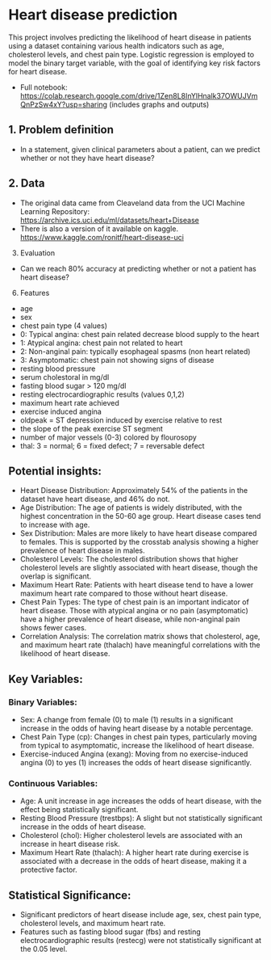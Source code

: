 # Heart disease prediction

This project involves predicting the likelihood of heart disease in patients using a dataset containing various health indicators such as age, cholesterol levels, and chest pain type. Logistic regression is employed to model the binary target variable, with the goal of identifying key risk factors for heart disease.
* Full notebook: https://colab.research.google.com/drive/1Zen8L8InYlHnalk37OWUJVmQnPzSw4xY?usp=sharing (includes graphs and outputs)

## 1. Problem definition
* In a statement, given clinical parameters about a patient, can we predict whether or not they have heart disease?

## 2. Data
* The original data came from Cleaveland data from the UCI Machine Learning Repository: https://archive.ics.uci.edu/ml/datasets/heart+Disease 
* There is also a version of it available on kaggle. https://www.kaggle.com/ronitf/heart-disease-uci

3. Evaluation
* Can we reach 80% accuracy at predicting whether or not a patient has heart disease?

6. Features
* age
* sex
* chest pain type (4 values)
* 0: Typical angina: chest pain related decrease blood supply to the heart
* 1: Atypical angina: chest pain not related to heart
* 2: Non-anginal pain: typically esophageal spasms (non heart related)
* 3: Asymptomatic: chest pain not showing signs of disease
* resting blood pressure
* serum cholestoral in mg/dl
* fasting blood sugar > 120 mg/dl
* resting electrocardiographic results (values 0,1,2)
* maximum heart rate achieved
* exercise induced angina
* oldpeak = ST depression induced by exercise relative to rest
* the slope of the peak exercise ST segment
* number of major vessels (0-3) colored by flourosopy
* thal: 3 = normal; 6 = fixed defect; 7 = reversable defect

## Potential insights:

* Heart Disease Distribution: Approximately 54% of the patients in the dataset have heart disease, and 46% do not.
* Age Distribution: The age of patients is widely distributed, with the highest concentration in the 50-60 age group. Heart disease cases tend to increase with age.
* Sex Distribution: Males are more likely to have heart disease compared to females. This is supported by the crosstab analysis showing a higher prevalence of heart disease in males.
* Cholesterol Levels: The cholesterol distribution shows that higher cholesterol levels are slightly associated with heart disease, though the overlap is significant.
* Maximum Heart Rate: Patients with heart disease tend to have a lower maximum heart rate compared to those without heart disease.
* Chest Pain Types: The type of chest pain is an important indicator of heart disease. Those with atypical angina or no pain (asymptomatic) have a higher prevalence of heart disease, while non-anginal pain shows fewer cases.
* Correlation Analysis: The correlation matrix shows that cholesterol, age, and maximum heart rate (thalach) have meaningful correlations with the likelihood of heart disease.

## Key Variables:
### Binary Variables:
* Sex: A change from female (0) to male (1) results in a significant increase in the odds of having heart disease by a notable percentage.
* Chest Pain Type (cp): Changes in chest pain types, particularly moving from typical to asymptomatic, increase the likelihood of heart disease.
* Exercise-induced Angina (exang): Moving from no exercise-induced angina (0) to yes (1) increases the odds of heart disease significantly.
### Continuous Variables:
* Age: A unit increase in age increases the odds of heart disease, with the effect being statistically significant.
* Resting Blood Pressure (trestbps): A slight but not statistically significant increase in the odds of heart disease.
* Cholesterol (chol): Higher cholesterol levels are associated with an increase in heart disease risk.
* Maximum Heart Rate (thalach): A higher heart rate during exercise is associated with a decrease in the odds of heart disease, making it a protective factor.
## Statistical Significance:
* Significant predictors of heart disease include age, sex, chest pain type, cholesterol levels, and maximum heart rate.
* Features such as fasting blood sugar (fbs) and resting electrocardiographic results (restecg) were not statistically significant at the 0.05 level.
